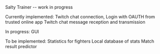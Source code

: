 Salty Trainer -- work in progress

Currently implemented:
Twitch chat connection, Login with OAUTH from trusted online app
Twitch chat message reception and transmission


In progress:
GUI


To be implemented:
Statistics for fighters
Local database of stats
Match result predictor